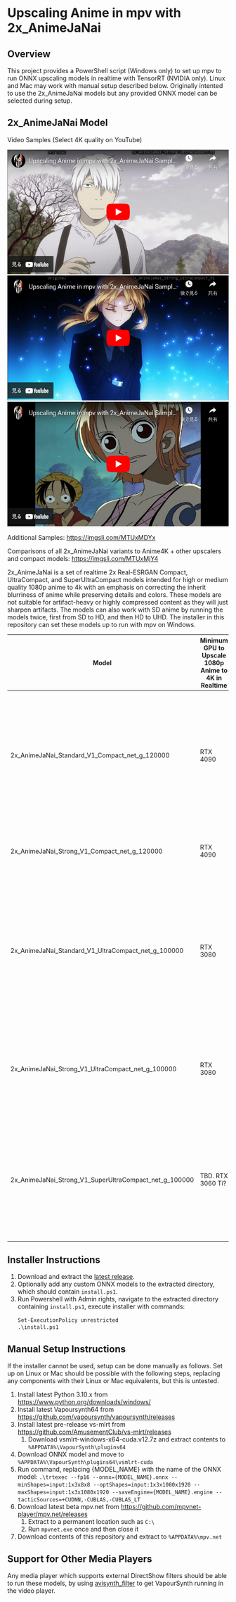 # Upscaling Anime in mpv with 2x_AnimeJaNai

## Overview
This project provides a PowerShell script (Windows only) to set up mpv to run ONNX upscaling models in realtime with TensorRT (NVIDIA only). Linux and Mac may work with manual setup described below. Originally intented to use the 2x_AnimeJaNai models but any provided ONNX model can be selected during setup. 

## 2x_AnimeJaNai Model
Video Samples (Select 4K quality on YouTube)

[![Demo 3](demo3.png)](https://www.youtube.com/watch?v=gkE-uPPGzmA&list=PLcrA746sMVSi6t0PYXEDOkhocuDd31zC7&index=1)
[![Demo 2](demo2.png)](https://www.youtube.com/watch?v=CzGaLGjYSpQ&list=PLcrA746sMVSi6t0PYXEDOkhocuDd31zC7&index=2)
[![Demo 1](demo1.png)](https://www.youtube.com/watch?v=m1WMDn4FK8I&list=PLcrA746sMVSi6t0PYXEDOkhocuDd31zC7&index=3)

Additional Samples: https://imgsli.com/MTUxMDYx

Comparisons of all 2x_AnimeJaNai variants to Anime4K + other upscalers and compact models: https://imgsli.com/MTUxMjY4

2x_AnimeJaNai is a set of realtime 2x Real-ESRGAN Compact, UltraCompact, and SuperUltraCompact models intended for high or medium quality 1080p anime to 4k with an emphasis on correcting the inherit blurriness of anime while preserving details and colors. These models are not suitable for artifact-heavy or highly compressed content as they will just sharpen artifacts. The models can also work with SD anime by running the models twice, first from SD to HD, and then HD to UHD. The installer in this repository can set these models up to run with mpv on Windows.

| Model                                                  | Minimum GPU to Upscale 1080p Anime to 4K in Realtime | Usage |
| ------------------------------------------------------ | --------------------- | ----- |
| 2x_AnimeJaNai_Standard_V1_Compact_net_g_120000         | RTX 4090              | Most suitable for upscaling high quality SD anime to 1080p. The compact model is too slow to upscale 1080p on most cards besides the RTX 4090. Also can work well on some digital art and manga. |
| 2x_AnimeJaNai_Strong_V1_Compact_net_g_120000           | RTX 4090              | Sharper version of the standard compact model, but may oversharpen some images. |
| 2x_AnimeJaNai_Standard_V1_UltraCompact_net_g_100000    | RTX 3080              | Slightly lower quality than the compact models. Most suitable for model for upscaling 1080p anime, especially when viewing up close on a monitor. The ultracompact models achieve the best balance of quality and performance. |
| 2x_AnimeJaNai_Strong_V1_UltraCompact_net_g_100000      | RTX 3080              | Sharper version of the standard ultracompact model. May appear oversharpened when viewing up close but can work best when viewing from a distance. |
| 2x_AnimeJaNai_Strong_V1_SuperUltraCompact_net_g_100000 | TBD. RTX 3060 Ti?     | Fastest performance model which sacrifices a bit more quality, primarily in background detail. Use if running any card slower than the RTX 3080. Minimum card required has yet to be determined. |

## Installer Instructions
1. Download and extract the [latest release](https://github.com/the-database/mpv-upscale-2x_animejanai/releases/download/1.0.0/mpv-upscale-2x_animejanai_v1.zip). 
2. Optionally add any custom ONNX models to the extracted directory, which should contain `install.ps1`.
3. Run Powershell with Admin rights, navigate to the extracted directory containing `install.ps1`, execute installer with commands: 
   ```
   Set-ExecutionPolicy unrestricted
   .\install.ps1
   ```

## Manual Setup Instructions
If the installer cannot be used, setup can be done manually as follows. Set up on Linux or Mac should be possible with the following steps, replacing any components with their Linux or Mac equivalents, but this is untested. 
1. Install latest Python 3.10.x from https://www.python.org/downloads/windows/
1. Install latest Vapoursynth64 from https://github.com/vapoursynth/vapoursynth/releases
2. Install latest pre-release vs-mlrt from https://github.com/AmusementClub/vs-mlrt/releases
   1. Download vsmlrt-windows-x64-cuda.v12.7z and extract contents to `%APPDATA%\VapourSynth\plugins64`
3. Download ONNX model and move to `%APPDATA%\VapourSynth\plugins64\vsmlrt-cuda`
4. Run command, replacing {MODEL_NAME} with the name of the ONNX model: ```.\trtexec --fp16 --onnx={MODEL_NAME}.onnx --minShapes=input:1x3x8x8 --optShapes=input:1x3x1080x1920 --maxShapes=input:1x3x1080x1920 --saveEngine={MODEL_NAME}.engine --tacticSources=+CUDNN,-CUBLAS,-CUBLAS_LT```
5. Download latest beta mpv.net from https://github.com/mpvnet-player/mpv.net/releases
   1. Extract to a permanent location such as `C:\`
   2. Run `mpvnet.exe` once and then close it
7. Download contents of this repository and extract to `%APPDATA%\mpv.net`

## Support for Other Media Players
Any media player which supports external DirectShow filters should be able to run these models, by using [avisynth_filter](https://github.com/CrendKing/avisynth_filter) to get VapourSynth running in the video player. 
